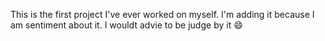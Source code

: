 This is the first project I've ever worked on myself.
I'm adding it because I am sentiment about it.
I wouldt advie to be judge by it 😄
